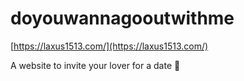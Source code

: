 # doyouwannagooutwithme
[https://laxus1513.com/](https://laxus1513.com/)

A website to invite your lover for a date 🥰
